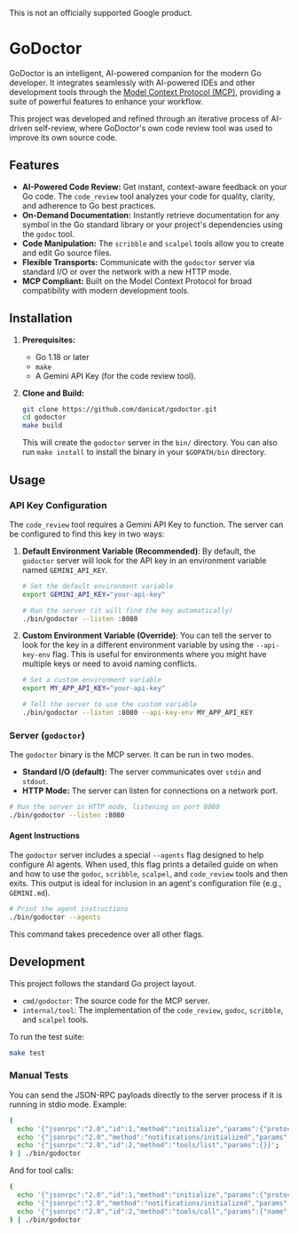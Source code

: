 This is not an officially supported Google product.

# GoDoctor

GoDoctor is an intelligent, AI-powered companion for the modern Go developer. It integrates seamlessly with AI-powered IDEs and other development tools through the [Model Context Protocol (MCP)](https://modelcontextprotocol.io/), providing a suite of powerful features to enhance your workflow.

This project was developed and refined through an iterative process of AI-driven self-review, where GoDoctor's own code review tool was used to improve its own source code.

## Features

*   **AI-Powered Code Review:** Get instant, context-aware feedback on your Go code. The `code_review` tool analyzes your code for quality, clarity, and adherence to Go best practices.
*   **On-Demand Documentation:** Instantly retrieve documentation for any symbol in the Go standard library or your project's dependencies using the `godoc` tool.
*   **Code Manipulation:** The `scribble` and `scalpel` tools allow you to create and edit Go source files.
*   **Flexible Transports:** Communicate with the `godoctor` server via standard I/O or over the network with a new HTTP mode.
*   **MCP Compliant:** Built on the Model Context Protocol for broad compatibility with modern development tools.

## Installation

1.  **Prerequisites:**
    *   Go 1.18 or later
    *   `make`
    *   A Gemini API Key (for the code review tool).

2.  **Clone and Build:**
    ```bash
    git clone https://github.com/danicat/godoctor.git
    cd godoctor
    make build
    ```
    This will create the `godoctor` server in the `bin/` directory. You can also run `make install` to install the binary in your `$GOPATH/bin` directory.

## Usage

### API Key Configuration

The `code_review` tool requires a Gemini API Key to function. The server can be configured to find this key in two ways:

1.  **Default Environment Variable (Recommended)**: By default, the `godoctor` server will look for the API key in an environment variable named `GEMINI_API_KEY`.

    ```bash
    # Set the default environment variable
    export GEMINI_API_KEY="your-api-key"

    # Run the server (it will find the key automatically)
    ./bin/godoctor --listen :8080
    ```

2.  **Custom Environment Variable (Override)**: You can tell the server to look for the key in a different environment variable by using the `--api-key-env` flag. This is useful for environments where you might have multiple keys or need to avoid naming conflicts.

    ```bash
    # Set a custom environment variable
    export MY_APP_API_KEY="your-api-key"

    # Tell the server to use the custom variable
    ./bin/godoctor --listen :8080 --api-key-env MY_APP_API_KEY
    ```

### Server (`godoctor`)

The `godoctor` binary is the MCP server. It can be run in two modes.

*   **Standard I/O (default):** The server communicates over `stdin` and `stdout`.
*   **HTTP Mode:** The server can listen for connections on a network port.

```bash
# Run the server in HTTP mode, listening on port 8080
./bin/godoctor --listen :8080
```

#### Agent Instructions

The `godoctor` server includes a special `--agents` flag designed to help configure AI agents. When used, this flag prints a detailed guide on when and how to use the `godoc`, `scribble`, `scalpel`, and `code_review` tools and then exits. This output is ideal for inclusion in an agent's configuration file (e.g., `GEMINI.md`).

```bash
# Print the agent instructions
./bin/godoctor --agents
```
This command takes precedence over all other flags.

## Development

This project follows the standard Go project layout.

*   `cmd/godoctor`: The source code for the MCP server.
*   `internal/tool`: The implementation of the `code_review`, `godoc`, `scribble`, and `scalpel` tools.

To run the test suite:

```bash
make test
```

### Manual Tests

You can send the JSON-RPC payloads directly to the server process if it is running in stdio mode. Example:

```sh
(
  echo '{"jsonrpc":"2.0","id":1,"method":"initialize","params":{"protocolVersion":"2025-06-18"}}';
  echo '{"jsonrpc":"2.0","method":"notifications/initialized","params":{}}';
  echo '{"jsonrpc":"2.0","id":2,"method":"tools/list","params":{}}';
) | ./bin/godoctor
```

And for tool calls:

```sh
(
  echo '{"jsonrpc":"2.0","id":1,"method":"initialize","params":{"protocolVersion":"2025-06-18"}}';
  echo '{"jsonrpc":"2.0","method":"notifications/initialized","params":{}}';
  echo '{"jsonrpc":"2.0","id":2,"method":"tools/call","params":{"name":"godoc", "arguments":{"package":"fmt"}}}';
) | ./bin/godoctor
```